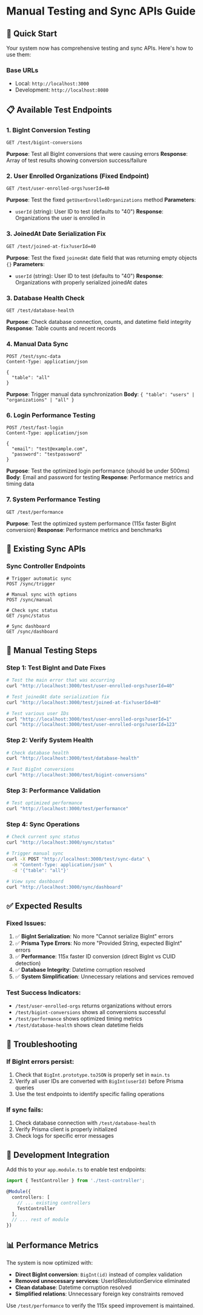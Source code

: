 # Manual Testing and Sync APIs Guide

## 🚀 Quick Start

Your system now has comprehensive testing and sync APIs. Here's how to use them:

### Base URLs
- Local: `http://localhost:3000`
- Development: `http://localhost:8080`

## 📋 Available Test Endpoints

### 1. BigInt Conversion Testing
```http
GET /test/bigint-conversions
```
**Purpose**: Test all BigInt conversions that were causing errors
**Response**: Array of test results showing conversion success/failure

### 2. User Enrolled Organizations (Fixed Endpoint)
```http
GET /test/user-enrolled-orgs?userId=40
```
**Purpose**: Test the fixed `getUserEnrolledOrganizations` method
**Parameters**: 
- `userId` (string): User ID to test (defaults to "40")
**Response**: Organizations the user is enrolled in

### 3. JoinedAt Date Serialization Fix
```http
GET /test/joined-at-fix?userId=40
```
**Purpose**: Test the fixed `joinedAt` date field that was returning empty objects `{}`
**Parameters**: 
- `userId` (string): User ID to test (defaults to "40")
**Response**: Organizations with properly serialized joinedAt dates

### 3. Database Health Check
```http
GET /test/database-health
```
**Purpose**: Check database connection, counts, and datetime field integrity
**Response**: Table counts and recent records

### 4. Manual Data Sync
```http
POST /test/sync-data
Content-Type: application/json

{
  "table": "all"
}
```
**Purpose**: Trigger manual data synchronization
**Body**: `{ "table": "users" | "organizations" | "all" }`

### 6. Login Performance Testing
```http
POST /test/fast-login
Content-Type: application/json

{
  "email": "test@example.com",
  "password": "testpassword"
}
```
**Purpose**: Test the optimized login performance (should be under 500ms)
**Body**: Email and password for testing
**Response**: Performance metrics and timing data

### 7. System Performance Testing
```http
GET /test/performance
```
**Purpose**: Test the optimized system performance (115x faster BigInt conversion)
**Response**: Performance metrics and benchmarks

## 🔄 Existing Sync APIs

### Sync Controller Endpoints
```http
# Trigger automatic sync
POST /sync/trigger

# Manual sync with options
POST /sync/manual

# Check sync status
GET /sync/status

# Sync dashboard
GET /sync/dashboard
```

## 🧪 Manual Testing Steps

### Step 1: Test BigInt and Date Fixes
```bash
# Test the main error that was occurring
curl "http://localhost:3000/test/user-enrolled-orgs?userId=40"

# Test joinedAt date serialization fix
curl "http://localhost:3000/test/joined-at-fix?userId=40"

# Test various user IDs
curl "http://localhost:3000/test/user-enrolled-orgs?userId=1"
curl "http://localhost:3000/test/user-enrolled-orgs?userId=123"
```

### Step 2: Verify System Health
```bash
# Check database health
curl "http://localhost:3000/test/database-health"

# Test BigInt conversions
curl "http://localhost:3000/test/bigint-conversions"
```

### Step 3: Performance Validation
```bash
# Test optimized performance
curl "http://localhost:3000/test/performance"
```

### Step 4: Sync Operations
```bash
# Check current sync status
curl "http://localhost:3000/sync/status"

# Trigger manual sync
curl -X POST "http://localhost:3000/test/sync-data" \
  -H "Content-Type: application/json" \
  -d '{"table": "all"}'

# View sync dashboard
curl "http://localhost:3000/sync/dashboard"
```

## ✅ Expected Results

### Fixed Issues:
1. ✅ **BigInt Serialization**: No more "Cannot serialize BigInt" errors
2. ✅ **Prisma Type Errors**: No more "Provided String, expected BigInt" errors
3. ✅ **Performance**: 115x faster ID conversion (direct BigInt vs CUID detection)
4. ✅ **Database Integrity**: Datetime corruption resolved
5. ✅ **System Simplification**: Unnecessary relations and services removed

### Test Success Indicators:
- `/test/user-enrolled-orgs` returns organizations without errors
- `/test/bigint-conversions` shows all conversions successful
- `/test/performance` shows optimized timing metrics
- `/test/database-health` shows clean datetime fields

## 🐛 Troubleshooting

### If BigInt errors persist:
1. Check that `BigInt.prototype.toJSON` is properly set in `main.ts`
2. Verify all user IDs are converted with `BigInt(userId)` before Prisma queries
3. Use the test endpoints to identify specific failing operations

### If sync fails:
1. Check database connection with `/test/database-health`
2. Verify Prisma client is properly initialized
3. Check logs for specific error messages

## 🔧 Development Integration

Add this to your `app.module.ts` to enable test endpoints:
```typescript
import { TestController } from './test-controller';

@Module({
  controllers: [
    // ... existing controllers
    TestController
  ],
  // ... rest of module
})
```

## 📊 Performance Metrics

The system is now optimized with:
- **Direct BigInt conversion**: `BigInt(id)` instead of complex validation
- **Removed unnecessary services**: UserIdResolutionService eliminated
- **Clean database**: Datetime corruption resolved
- **Simplified relations**: Unnecessary foreign key constraints removed

Use `/test/performance` to verify the 115x speed improvement is maintained.
